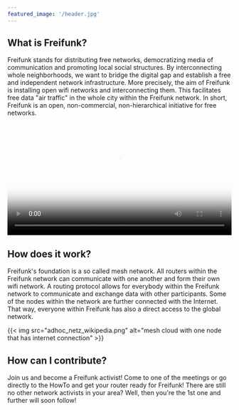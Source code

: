 ```yaml
---
featured_image: '/header.jpg'
---
```


## What is Freifunk?

Freifunk stands for distributing free networks, democratizing media of communication and promoting local social structures. By interconnecting whole neighborhoods, we want to bridge the digital gap and establish a free and independent network infrastructure. More precisely, the aim of Freifunk is installing open wifi networks and interconnecting them. This facilitates free data "air traffic" in the whole city within the Freifunk network. In short, Freifunk is an open, non-commercial, non-hierarchical initiative for free networks.

<video controls preload="metadata" poster="videos/freifunk-verbindet.png" width="100%" src="videos/freifunk-verbindet.webm">
  <source src="videos/freifunk-verbindet.webm" type="video/webm">
  <source src="videos/freifunk-verbindet.mp4" type="video/mp4">
  <source src="videos/freifunk-verbindet.ogv" type="video/ogg">
</video>

## How does it work?

Freifunk's foundation is a so called mesh network. All routers within the Freifunk network can communicate with one another and form their own wifi network. A routing protocol allows for everybody within the Freifunk network to communicate and exchange data with other participants. Some of the nodes within the network are further connected with the Internet. That way, everyone within Freifunk has also a direct access to the global network.

{{< img src="adhoc_netz_wikipedia.png" alt="mesh cloud with one node that has internet connection" >}}

## How can I contribute?

Join us and become a Freifunk activist! Come to one of the meetings or go directly to the HowTo and get your router ready for Freifunk! There are still no other network activists in your area? Well, then you're the 1st one and further will soon follow!
